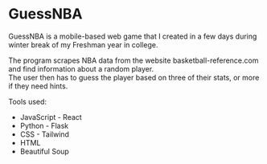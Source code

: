 # GuessNBA

GuessNBA is a mobile-based web game that I created in a few days during winter break of my Freshman year in college.

The program scrapes NBA data from the website basketball-reference.com and find information about a random player.<br>
The user then has to guess the player based on three of their stats, or more if they need hints.

Tools used:
 - JavaScript - React
 - Python - Flask
 - CSS - Tailwind
 - HTML
 - Beautiful Soup
